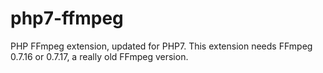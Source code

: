# php7-ffmpeg
PHP FFmpeg extension, updated for PHP7.
This extension needs FFmpeg 0.7.16 or 0.7.17, a really old FFmpeg version.

